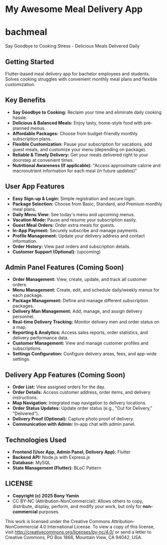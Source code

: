 # My Awesome Meal Delivery App
# bachmeal

Say Goodbye to Cooking Stress - Delicious Meals Delivered Daily

## Getting Started

Flutter-based meal delivery app for bachelor employees and students. Solves cooking struggles with convenient monthly meal plans and flexible customization.

## Key Benefits

*   **Say Goodbye to Cooking:** Reclaim your time and eliminate daily cooking hassle.
*   **Delicious & Balanced Meals:** Enjoy tasty, home-style food with pre-planned menus.
*   **Affordable Packages:** Choose from budget-friendly monthly subscription plans.
*   **Flexible Customization:**  Pause your subscription for vacations, add guest meals, and customize your menu (depending on package).
*   **Reliable & Timely Delivery:**  Get your meals delivered right to your doorstep at convenient times.
*   **Nutritional Awareness (If applicable):** "Access approximate calorie and macronutrient information for each meal (in future updates)"


## User App Features

*   **Easy Sign-up & Login:** Simple registration and secure login.
*   **Package Selection:** Choose from Basic, Standard, and Premium monthly meal plans.
*   **Daily Menu View:** See today's menu and upcoming menus.
*   **Vacation Mode:** Pause and resume your subscription easily.
*   **Guest Meal Orders:** Order extra meals for guests.
*   **In-App Payment:** Securely subscribe and manage payments.
*   **Profile Management:** Update your delivery address and contact information.
*   **Order History:** View past orders and subscription details.
*   **Customer Support (Optional):** (upcoming)



## Admin Panel Features (Coming Soon)

*   **Order Management:** View, create, update, and track all customer orders.
*   **Menu Management:** Create, edit, and schedule daily/weekly menus for each package.
*   **Package Management:** Define and manage different subscription packages.
*   **Delivery Man Management:** Add, manage, and assign delivery personnel.
*   **Real-time Delivery Tracking:** Monitor delivery men and order status on a map.
*   **Reporting & Analytics:** Access sales reports, order statistics, and delivery performance data.
*   **Customer Management:** View and manage customer profiles and subscriptions.
*   **Settings Configuration:** Configure delivery areas, fees, and app-wide settings.


## Delivery App Features (Coming Soon)

*   **Order List:** View assigned orders for the day.
*   **Order Details:** Access customer address, order items, and delivery instructions.
*   **Map Navigation:** Integrated map navigation to delivery locations.
*   **Order Status Updates:** Update order status (e.g., "Out for Delivery," "Delivered").
*   **Delivery Proof (Optional):** Capture photo proof of delivery.
*   **Communication with Admin:** In-app chat with admin panel.



## Technologies Used

*   **Frontend (User App, Admin Panel, Delivery App):** Flutter
*   **Backend API:** Node.js with Express.js
*   **Database:** MySQL
*   **State Management (Flutter):** BLoC Pattern


## LICENSE
*   **Copyright (c) 2025 Bony Yamin**
*   CC BY-NC (Attribution-NonCommercial): Allows others to copy, distribute, display, perform, and modify your work, but only for **non-commercial** purposes.

This work is licensed under the Creative Commons Attribution-NonCommercial 4.0 International License. To view a copy of this license, visit http://creativecommons.org/licenses/by-nc/4.0/ or send a letter to Creative Commons, PO Box 1866, Mountain View, CA 94042, USA.

